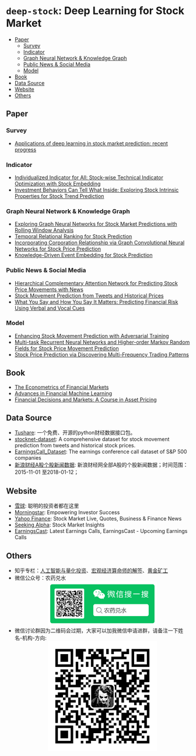 # `deep-stock`: Deep Learning for Stock Market <!-- omit in toc -->

- [Paper](#paper)
  - [Survey](#survey)
  - [Indicator](#indicator)
  - [Graph Neural Network & Knowledge Graph](#graph-neural-network--knowledge-graph)
  - [Public News & Social Media](#public-news--social-media)
  - [Model](#model)
- [Book](#book)
- [Data Source](#data-source)
- [Website](#website)
- [Others](#others)

## Paper
### Survey
* [Applications of deep learning in stock market prediction: recent progress](https://arxiv.org/abs/2003.01859)

### Indicator
* [Individualized Indicator for All: Stock-wise Technical Indicator
Optimization with Stock Embedding](https://www.kdd.org/kdd2019/accepted-papers/view/individualized-indicator-for-all-stock-wise-technical-indicator-optimizatio)
* [Investment Behaviors Can Tell What Inside: Exploring Stock
Intrinsic Properties for Stock Trend Prediction](https://www.kdd.org/kdd2019/accepted-papers/view/investment-behaviors-can-tell-what-inside-exploring-stock-intrinsic-propert)

### Graph Neural Network & Knowledge Graph
* [Exploring Graph Neural Networks for Stock Market Predictions with Rolling Window Analysis](https://arxiv.org/abs/1909.10660)
* [Temporal Relational Ranking for Stock Prediction](https://arxiv.org/abs/1809.09441)
* [Incorporating Corporation Relationship via Graph Convolutional Neural Networks for Stock Price Prediction](https://dl.acm.org/doi/pdf/10.1145/3269206.3269269)
* [Knowledge-Driven Event Embedding for Stock Prediction](https://www.aclweb.org/anthology/C16-1201)

### Public News & Social Media
* [Hierarchical Complementary Attention Network for Predicting Stock Price Movements with News](https://dl.acm.org/doi/pdf/10.1145/3269206.3269286)
* [Stock Movement Prediction from Tweets and Historical Prices](https://www.aclweb.org/anthology/P18-1183)
* [What You Say and How You Say It Matters: Predicting Financial Risk Using Verbal and Vocal Cues](https://www.aclweb.org/anthology/P19-1038)

### Model
* [Enhancing Stock Movement Prediction with Adversarial Training](https://www.ijcai.org/Proceedings/2019/0810.pdf)
* [Multi-task Recurrent Neural Networks and Higher-order Markov Random Fields for Stock Price Movement Prediction](https://www.kdd.org/kdd2019/accepted-papers/view/multi-task-recurrent-neural-network-and-higher-order-markov-random-fields-f)
* [Stock Price Prediction via Discovering Multi-Frequency Trading Patterns](http://www.eecs.ucf.edu/~gqi/publications/kdd2017_stock.pdf)


## Book
* [The Econometrics of Financial Markets](https://link.zhihu.com/?target=https%3A//item.jd.com/1107212917.html)
* [Advances in Financial Machine Learning](https://link.zhihu.com/?target=https%3A//item.jd.com/39205783211.html)
* [Financial Decisions and Markets: A Course in Asset Pricing](https://www.semanticscholar.org/paper/Financial-Decisions-and-Markets%3A-A-Course-in-Asset-Campbell/f413566883c4be4f8e55e275e3f70b2aebf9e8fc)


## Data Source
* [Tushare](http://tushare.org/): 一个免费、开源的python财经数据接口包。
* [stocknet-dataset](https://github.com/yumoxu/stocknet-dataset): A comprehensive dataset for stock movement prediction from tweets and historical stock prices.
* [EarningsCall_Dataset](https://github.com/GeminiLn/EarningsCall_Dataset): The earnings conference call dataset of S&P 500 companies
* [新浪财经A股个股新闻数据](https://opendata.pku.edu.cn/dataset.xhtml?persistentId=doi:10.18170/DVN/NL8XVL): 新浪财经网全部A股的个股新闻数据；时间范围：2015-11-01 至2018-01-12；

## Website
* [雪球](https://xueqiu.com/): 聪明的投资者都在这里
* [Morningstar](https://www.morningstar.com/): Empowering Investor Success
* [Yahoo Finance](http://finance.yahoo.com/): Stock Market Live, Quotes, Business & Finance News
* [Seeking Alpha](https://seekingalpha.com/): Stock Market Insights
* [EarningsCast](https://earningscast.com/): Latest Earnings Calls, EarningsCast - Upcoming Earnings Calls

## Others
* 知乎专栏：[人工智能与量化投资](https://zhuanlan.zhihu.com/intro-to-quant)、[宏观经济算命师的解签](https://zhuanlan.zhihu.com/hgjjsms)、[黄金矿工](https://zhuanlan.zhihu.com/c_1234153682486874112)
* 微信公众号：农药兑水
  <div  align="center">
    <img src="./OA.png" width="300" alt="图片名称" align=center/>
  </div>
* 微信讨论群因为二维码会过期，大家可以加我微信申请进群，请备注一下姓名-机构-方向:
  <div  align="center">
    <img src="./WeChat.jpg" width="300" alt="图片名称" align=center/>
  </div>